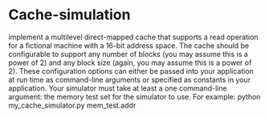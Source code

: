 # Cache-simulation
implement a multilevel direct-mapped cache that supports a read operation for a fictional machine with a 16-bit address space. The cache should be configurable to support any number of blocks (you may assume this is a power of 2) and any block size (again, you may assume this is a power of 2). These configuration options can either be passed into your application at run time as command-line arguments or specified as constants in your application. Your simulator must take at least a one command-line argument: the memory test set for the simulator to use. For example:  python my_cache_simulator.py mem_test.addr
